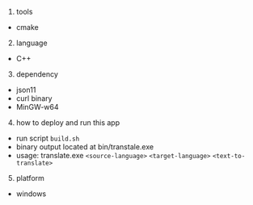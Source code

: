 1. tools
- cmake

2. language
- C++

3. dependency
- json11
- curl binary
- MinGW-w64

4. how to deploy and run this app
- run script `build.sh`
- binary output located at bin/transtale.exe
- usage: translate.exe `<source-language>` `<target-language>` `<text-to-translate>`

5. platform
- windows